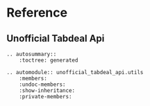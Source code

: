 # Reference

## Unofficial Tabdeal Api

```{eval-rst}
.. autosummary::
    :toctree: generated

.. automodule:: unofficial_tabdeal_api.utils
    :members:
    :undoc-members:
    :show-inheritance:
    :private-members:
```

